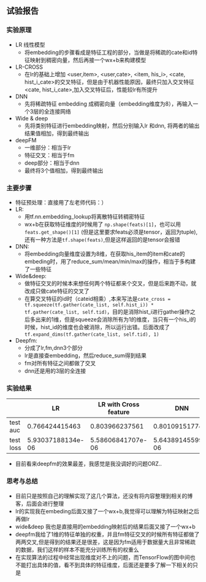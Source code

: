 ## 试验报告


### 实验原理
- LR 线性模型
    - 将embedding的步骤看成是特征工程的部分，当做是将稀疏的cate和id特征映射到稠密向量，然后再接一个wx+b来构建模型
- LR-CROSS
    - 在lr的基础上增加 <user,item>, <user,cate>, <item, his_i>, <cate, hist_i_cate>的交叉特征，但是由于机器性能原因，最终只加入交叉特征<cate, hist_i_cate>,加入交叉特征后，性能较lr有所提升
- DNN 
    - 先将稀疏特征 embedding 成稠密向量（embedding维度为8），再输入一个3层的全连接网络
- Wide & deep
    - 先将类别特征进行embedding映射，然后分别输入lr 和dnn, 将两者的输出结果值相加，得到最终输出
- deepFM 
    - 一维部分：相当于lr
    - 特征交叉：相当于fm
    - deep部分：相当于dnn
    - 最终将3个值相加，得到最终输出


### 主要步骤
- 特征预处理：直接用了左老师代码：）
- LR: 
    - 用tf.nn.embedding_lookup将离散特征转稠密特征
    - wx+b在获取特征维度的时候用了 `np.shape(feats)[1]`，也可以用`feats.get_shape()[1]` (但是这里要求feats必须是tensor，返回为tuple),还有一种方法是`tf.shape(feats)`,但是这样返回的是tensor会报错
- DNN:
    - 将embedding向量维度设置为8维，在获取his_item的item和cate的embeding时，用了reduce_sum/mean/min/max的操作，相当于多构建了一些特征
- Wide&deep:
    - 做特征交叉的时候本来想任何两个特征都来个交叉，但是后来跑不动，就改成只做cate特征的交叉了
    - 在算交叉特征的id时（cateid相乘）,本来写法是`cate_cross = tf.squeeze(tf.gather(cate_list, self.hist_i)) * tf.gather(cate_list, self.tid)`，目的是消除hist_i进行gather操作之后多出来的1维，但是squeeze会消除所有为1的维度，当只有一个his_i的时候，hist_id的维度也会被消除，所以运行出错。后面改成了`tf.expand_dims(tf.gather(cate_list, self.tid), 1)` 
- Deepfm:
    - 分成了lr,fm,dnn3个部分
    - lr是直接查embedding，然后reduce_sum得到结果
    - fm对所有特征之间都做了交叉
    - dnn还是用的3层的全连接
    


### 实验结果

|          | LR | LR with Cross feature| DNN | wide & deep | deep FM |
| -------- | -- | -------------------- | --- | ----------- | ------- |
| test auc | 0.766424415463 | 0.803966237561 | 0.80109151774| 0.813970135661| 0.705766318559|
| test loss| 5.93037188134e-06| 5.58606841707e-06   | 5.64389145599e-06 | 5.49726073986e-06 | 0.0022221827835|

- 目前看来deepfm的效果最差，我感觉是我没调好的问题ORZ..

### 思考与总结
- 目前只是按照自己的理解实现了这几个算法，还没有将内容整理到相关的博客，后面会进行整理
- lr的实现我在embeding后面又接了一个wx+b,我觉得可以理解为特征映射之后再做lr
- wide&deep 我也是直接用的embedding映射后的结果后面又接了一个wx+b
- deepfm我给了1维的特征单独的权重，并且fm特征交叉的时候所有特征都做了两两交叉,但是得到的结果还是很差，这是因为fm适用于数据量大且非常稀疏的数据，我们这样的样本不能充分训练所有的权重么
- 在实现算法的过程中经常出现维度对不上的问题，而TensorFlow的图中间也不能打出具体的值，看不到具体的特征维度，后面还是要多了解一下相关的只是

